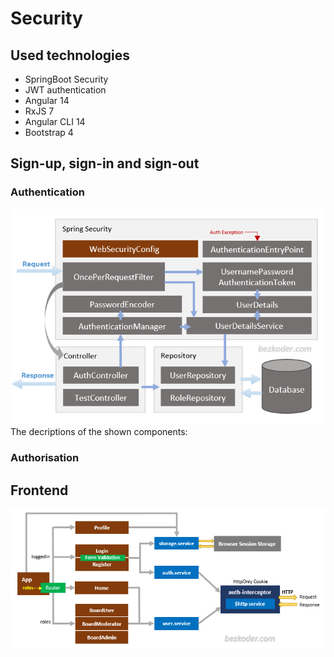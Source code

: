 
# Security

## Used technologies

- SpringBoot Security
- JWT authentication
- Angular 14
- RxJS 7
- Angular CLI 14
- Bootstrap 4

## Sign-up, sign-in and sign-out

### Authentication

![Base architecture SpringBoot  Authentication](img.png "Authentication")
The decriptions of the shown components:


### Authorisation

## Frontend

![The securty fontend architecture](img_1.png "Securty fontend architecture")

